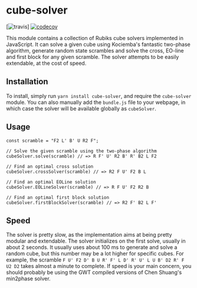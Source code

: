 cube-solver
===========

[![travis](https://travis-ci.org/torjusti/cube-solver.svg?branch=master)] [![codecov](https://codecov.io/gh/torjusti/cube-solver/branch/master/graph/badge.svg)](https://codecov.io/gh/torjusti/cube-solver)

This module contains a collection of Rubiks cube solvers implemented in JavaScript. It can solve a given cube using Kociemba's fantastic two-phase algorithm, generate random state scrambles and solve the cross, EO-line and first block for any given scramble. The solver attempts to be easily extendable, at the cost of speed.

Installation
-------------

To install, simply run `yarn install cube-solver`, and require the `cube-solver` module. You can also manually add the `bundle.js` file to your webpage, in which case the solver will be available globally as `cubeSolver`.

Usage
-----

```
const scramble = "F2 L' B' U R2 F";

// Solve the given scramble using the two-phase algorithm
cubeSolver.solve(scramble) // => R F' U' R2 B' R' B2 L F2

// Find an optimal cross solution
cubeSolver.crossSolver(scramble) // => R2 F U' F2 B L

// Find an optimal EOLine solution
cubeSolver.EOLineSolver(scramble) // => R F U' F2 R2 B

// Find an optimal first block solution
cubeSolver.firstBlockSolver(scramble) // => R2 F' B2 L F'
```

Speed
-----

The solver is pretty slow, as the implementation aims at being pretty modular and extendable. The solver initializes on the first solve, usually in about 2 seconds. It usually uses about 100 ms to generate and solve a random cube, but this number may be a lot higher for specific cubes. For example, the scramble `F U' F2 D' B U R' F' L D' R' U' L U B' D2 R' F U2 D2` takes almost a minute to complete. If speed is your main concern, you should probably be using the GWT compiled versions of Chen Shuang's min2phase solver.
